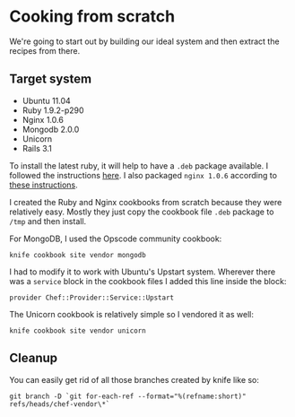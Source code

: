 Cooking from scratch
====================

We're going to start out by building our ideal system and then extract
the recipes from there.

Target system
-------------
* Ubuntu 11.04
* Ruby 1.9.2-p290
* Nginx 1.0.6
* Mongodb 2.0.0
* Unicorn
* Rails 3.1

To install the latest ruby, it will help to have a `.deb` package
available. I followed the instructions
[here](http://threebrothers.org/brendan/blog/ruby-1-9-2-on-ubuntu-11-04/). I
also packaged `nginx 1.0.6` according to [these instructions](http://ubuntuforums.org/showthread.php?t=1105902).

I created the Ruby and Nginx cookbooks from scratch because they were
relatively easy. Mostly they just copy the cookbook file `.deb`
package to `/tmp` and then install.

For MongoDB, I used the Opscode community cookbook:

    knife cookbook site vendor mongodb

I had to modify it to work with Ubuntu's Upstart system. Wherever
there was a `service` block in the cookbook files I added this line
inside the block:

    provider Chef::Provider::Service::Upstart

The Unicorn cookbook is relatively simple so I vendored it as well:

    knife cookbook site vendor unicorn


Cleanup
-------
You can easily get rid of all those branches created by knife like so:

    git branch -D `git for-each-ref --format="%(refname:short)"
    refs/heads/chef-vendor\*`

